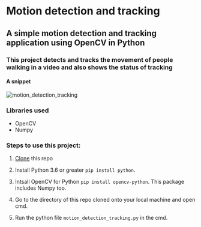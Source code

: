 # Motion detection and tracking
## A simple motion detection and tracking application using OpenCV in Python
### This project detects and tracks the movement of people walking in a video and also shows the status of tracking

#### A snippet
![motion_detection_tracking](https://user-images.githubusercontent.com/61016383/93706240-e1ebe280-fb41-11ea-9990-c80e22e74543.gif)

### Libraries used
  - OpenCV
  - Numpy

### Steps to use this project:
 1. [Clone](https://docs.github.com/en/github/creating-cloning-and-archiving-repositories/cloning-a-repository) this repo
 
 2. Install Python 3.6 or greater `pip install python`.
 
 3. Intsall OpenCV for Python `pip install opencv-python`. This package includes Numpy too.
 
 4. Go to the directory of this repo cloned onto your local machine and open cmd.
 
 5. Run the python file `motion_detection_tracking.py` in the cmd.


